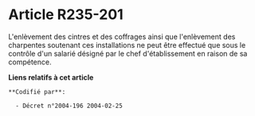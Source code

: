 # Article R235-201

L'enlèvement des cintres et des coffrages ainsi que l'enlèvement des charpentes soutenant ces installations ne peut être
effectué que sous le contrôle d'un salarié désigné par le chef d'établissement en raison de sa compétence.

**Liens relatifs à cet article**

	**Codifié par**:

	  - Décret n°2004-196 2004-02-25
